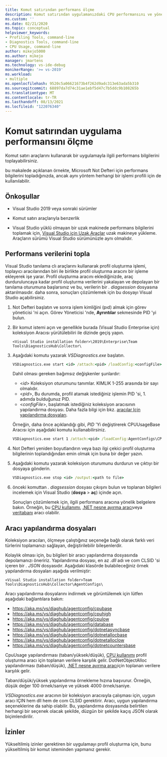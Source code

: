 ```yaml
---
title: Komut satırından performans ölçme
description: Komut satırından uygulamanızdaki CPU performansını ve yönetilen bellek kullanımını ölçün.
ms.custom: ''
ms.date: 02/21/2020
ms.topic: conceptual
helpviewer_keywords:
- Profiling Tools, command-line
- Diagnostics Tools, command-line
- CPU Usage, command-line
author: mikejo5000
ms.author: mikejo
manager: jmartens
ms.technology: vs-ide-debug
monikerRange: '>= vs-2019'
ms.workload:
- multiple
ms.openlocfilehash: 9520c5a06621673b4f262d9adc313e63ada5b310
ms.sourcegitcommit: 68897da7d74c31ae1ebf5d47c7b5ddc9b108265b
ms.translationtype: MT
ms.contentlocale: tr-TR
ms.lasthandoff: 08/13/2021
ms.locfileid: "122076340"
---
```

# <a name="measure-application-performance-from-the-command-line"></a>Komut satırından uygulama performansını ölçme

Komut satırı araçlarını kullanarak bir uygulamayla ilgili performans bilgilerini toplayabilirsiniz.

bu makalede açıklanan örnekte, Microsoft Not Defteri için performans bilgilerini topladığınızda, ancak aynı yöntem herhangi bir işlemi profili için de kullanılabilir.

## <a name="prerequisites"></a>Önkoşullar

* Visual Studio 2019 veya sonraki sürümler

* Komut satırı araçlarıyla benzerlik

* Visual Studio yüklü olmayan bir uzak makinede performans bilgilerini toplamak için, [Visual Studio için Uzak Araçlar](https://visualstudio.microsoft.com/downloads#remote-tools-for-visual-studio-2019) uzak makineye yükleme. Araçların sürümü Visual Studio sürümünüzle aynı olmalıdır.

## <a name="collect-performance-data"></a>Performans verilerini topla

Visual Studio tanılama clı araçlarını kullanarak profil oluşturma işlemi, toplayıcı aracılarından biri ile birlikte profil oluşturma aracını bir işleme ekleyerek işe yarar. Profil oluşturma aracını eklediğinizde, araç durduruluncaya kadar profil oluşturma verilerini yakalayan ve depolayan bir tanılama oturumuna başlarsınız ve bu, verilerin bir *. diagsession* dosyasına aktarılmasıdır. daha sonra, sonuçları çözümlemek için bu dosyayı Visual Studio açabilirsiniz.

1. Not Defteri başlatın ve sonra işlem kimliğini (pıd) almak için görev yöneticisi 'ni açın. Görev Yöneticisi 'nde, **Ayrıntılar** sekmesinde PID 'yi bulun.

1. Bir komut istemi açın ve genellikle burada (Visual Studio Enterprise için) koleksiyon Aracısı yürütülebiliri ile dizinde geçiş yapın.

   ```<Visual Studio installation folder>\2019\Enterprise\Team Tools\DiagnosticsHub\Collector\```

1. Aşağıdaki komutu yazarak *VSDiagnostics.exe* başlatın.

   ```cmd
   VSDiagnostics.exe start <id> /attach:<pid> /loadConfig:<configFile>
   ```

   Dahil olması gereken bağımsız değişkenler şunlardır:

   * \<*id*> Koleksiyon oturumunu tanımlar. KIMLIK 1-255 arasında bir sayı olmalıdır.
   * \<*pid*>, Bu durumda, profil atamak istediğiniz işlemin PID 'si, 1. adımda bulduğunuz PID.
   * \<*configFile*>, başlatmak istediğiniz koleksiyon aracısının yapılandırma dosyası. Daha fazla bilgi için bkz. [aracılar Için yapılandırma dosyaları](#config_file).

   Örneğin, daha önce açıklandığı gibi, *PID* 'Yi değiştirerek CPUUsageBase Aracısı için aşağıdaki komutu kullanabilirsiniz.

   ```cmd
   VSDiagnostics.exe start 1 /attach:<pid> /loadConfig:AgentConfigs\CPUUsageLow.json
   ```

1. Not Defteri yeniden boyutlandırın veya bazı ilgi çekici profil oluşturma bilgilerinin toplandığından emin olmak için buna bir değer yazın.

1. Aşağıdaki komutu yazarak koleksiyon oturumunu durdurun ve çıktıyı bir dosyaya gönderin.

   ```cmd
   VSDiagnostics.exe stop <id> /output:<path to file>
   ```

1. önceki komuttan *. diagsession* dosyası çıkışını bulun ve toplanan bilgileri incelemek için Visual Studio (**dosya**  >  **aç**) içinde açın.

   Sonuçları çözümlemek için, ilgili performans aracına yönelik belgelere bakın. Örneğin, bu [CPU kullanımı](../profiling/cpu-usage.md), [.NET nesne ayırma aracı](../profiling/dotnet-alloc-tool.md)veya [veritabanı](../profiling/analyze-database.md) aracı olabilir.

## <a name="agent-configuration-files"></a><a name="config_file"></a> Aracı yapılandırma dosyaları

Koleksiyon aracıları, ölçmeye çalıştığınız seçeneğe bağlı olarak farklı veri türlerini toplamanızı sağlayan, değiştirilebilir bileşenlerdir.

Kolaylık olması için, bu bilgileri bir aracı yapılandırma dosyasında depolamanızı öneririz. Yapılandırma dosyası, en az *.dll* adı ve com CLSID 'si içeren bir *. JSON* dosyasıdır. Aşağıdaki klasörde bulabileceğiniz örnek yapılandırma dosyaları aşağıda verilmiştir:

```<Visual Studio installation folder>Team Tools\DiagnosticsHub\Collector\AgentConfigs\```

Aracı yapılandırma dosyalarını indirmek ve görüntülemek için lütfen aşağıdaki bağlantılara bakın:

- https://aka.ms/vs/diaghub/agentconfig/cpubase
- https://aka.ms/vs/diaghub/agentconfig/cpuhigh
- https://aka.ms/vs/diaghub/agentconfig/cpulow
- https://aka.ms/vs/diaghub/agentconfig/database
- https://aka.ms/vs/diaghub/agentconfig/dotnetasyncbase
- https://aka.ms/vs/diaghub/agentconfig/dotnetallocbase
- https://aka.ms/vs/diaghub/agentconfig/dotnetalloclow
- https://aka.ms/vs/diaghub/agentconfig/dotnetcountersbase

CpuUsage yapılandırması (taban/yüksek/düşük), [CPU kullanımı](../profiling/cpu-usage.md) profil oluşturma aracı için toplanan verilere karşılık gelir.
DotNetObjectAlloc yapılandırması (taban/düşük), [.NET nesne ayırma aracı](../profiling/dotnet-alloc-tool.md)için toplanan verilere karşılık gelir.

Taban/düşük/yüksek yapılandırma örnekleme hızına başvurur. Örneğin, düşük değer 100 örnek/saniye ve yüksek 4000 örnek/saniye.

*VSDiagnostics.exe* aracının bir koleksiyon aracısıyla çalışması için, uygun aracı IÇIN hem dll hem de com CLSID gerektirir. Aracı, uygun yapılandırma seçeneklerine da sahip olabilir. Bu, yapılandırma dosyasında belirtilen herhangi bir seçenek olacak şekilde, düzgün bir şekilde kaçış JSON olarak biçimlendirilir.

## <a name="permissions"></a>İzinler

Yükseltilmiş izinler gerektiren bir uygulamayı profil oluşturma için, bunu yükseltilmiş bir komut isteminden yapmanız gerekir.

